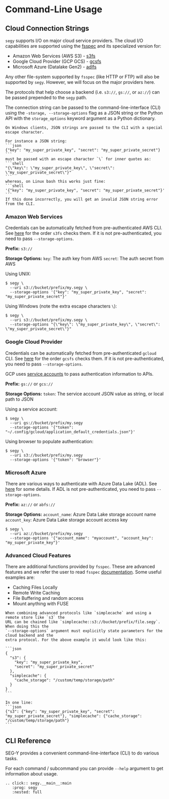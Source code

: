# Command-Line Usage

## Cloud Connection Strings

`segy` supports I/O on major cloud service providers. The cloud I/O capabilities are
supported using the [fsspec](https://filesystem-spec.readthedocs.io/) and its specialized
version for:

- Amazon Web Services (AWS S3) - [s3fs](https://s3fs.readthedocs.io)
- Google Cloud Provider (GCP GCS) - [gcsfs](https://gcsfs.readthedocs.io)
- Microsoft Azure (Datalake Gen2) - [adlfs](https://github.com/fsspec/adlfs)

Any other file-system supported by `fsspec` (like HTTP or FTP) will also be supported
by `segy`. However, we will focus on the major providers here.

The protocols that help choose a backend (i.e. `s3://`, `gs://`, or `az://`) can be passed
prepended to the `segy` path.

The connection string can be passed to the command-line-interface (CLI) using the
`-storage, --storage-options` flag as a JSON string or the Python API with the `storage_options`
keyword argument as a Python dictionary.

````{warning}
On Windows clients, JSON strings are passed to the CLI with a special escape character.

For instance a JSON string:
```json
{"key": "my_super_private_key", "secret": "my_super_private_secret"}
```
must be passed with an escape character `\` for inner quotes as:
```shell
"{\"key\": \"my_super_private_key\", \"secret\": \"my_super_private_secret\"}"
```
whereas, on Linux bash this works just fine:
```shell
'{"key": "my_super_private_key", "secret": "my_super_private_secret"}'
```
If this done incorrectly, you will get an invalid JSON string error from the CLI.
````

### Amazon Web Services

Credentials can be automatically fetched from pre-authenticated AWS CLI.
See [here](https://s3fs.readthedocs.io/en/latest/index.html#credentials) for the order `s3fs`
checks them. If it is not pre-authenticated, you need to pass `--storage-options`.

**Prefix:**
`s3://`

**Storage Options:**
`key`: The auth key from AWS
`secret`: The auth secret from AWS

Using UNIX:

```shell
$ segy \
  --uri s3://bucket/prefix/my.segy \
  --storage-options '{"key": "my_super_private_key", "secret": "my_super_private_secret"}'
```

Using Windows (note the extra escape characters `\`):

```shell
$ segy \
  --uri s3://bucket/prefix/my.segy \
  --storage-options "{\"key\": \"my_super_private_key\", \"secret\": \"my_super_private_secret\"}"
```

### Google Cloud Provider

Credentials can be automatically fetched from pre-authenticated `gcloud` CLI.
See [here](https://gcsfs.readthedocs.io/en/latest/#credentials) for the order `gcsfs`
checks them. If it is not pre-authenticated, you need to pass `--storage-options`.

GCP uses [service accounts](https://cloud.google.com/iam/docs/service-accounts) to pass
authentication information to APIs.

**Prefix:**
`gs://` or `gcs://`

**Storage Options:**
`token`: The service account JSON value as string, or local path to JSON

Using a service account:

```shell
$ segy \
  --uri gs://bucket/prefix/my.segy
  --storage-options '{"token": "~/.config/gcloud/application_default_credentials.json"}'
```

Using browser to populate authentication:

```shell
$ segy \
  --uri s3://bucket/prefix/my.segy
  --storage-options '{"token": "browser"}'
```

### Microsoft Azure

There are various ways to authenticate with Azure Data Lake (ADL).
See [here](https://github.com/fsspec/adlfs#details) for some details.
If ADL is not pre-authenticated, you need to pass `--storage-options`.

**Prefix:**
`az://` or `abfs://`

**Storage Options:**
`account_name`: Azure Data Lake storage account name
`account_key`: Azure Data Lake storage account access key

```shell
$ segy \
  --uri az://bucket/prefix/my.segy
  --storage-options '{"account_name": "myaccount", "account_key": "my_super_private_key"}'
```

### Advanced Cloud Features

There are additional functions provided by `fsspec`. These are advanced features and we refer
the user to read `fsspec` [documentation](https://filesystem-spec.readthedocs.io/en/latest/features.html).
Some useful examples are:

- Caching Files Locally
- Remote Write Caching
- File Buffering and random access
- Mount anything with FUSE

````{note}
When combining advanced protocols like `simplecache` and using a remote store like `s3` the
URL can be chained like `simplecache::s3://bucket/prefix/file.segy`. When doing this the
`--storage-options` argument must explicitly state parameters for the cloud backend and the
extra protocol. For the above example it would look like this:

```json
{
  "s3": {
    "key": "my_super_private_key",
    "secret": "my_super_private_secret"
  },
  "simplecache": {
    "cache_storage": "/custom/temp/storage/path"
  }
}
```

In one line:
```json
{"s3": {"key": "my_super_private_key", "secret": "my_super_private_secret"}, "simplecache": {"cache_storage": "/custom/temp/storage/path"}
```
````

## CLI Reference

SEG-Y provides a convenient command-line-interface (CLI) to do
various tasks.

For each command / subcommand you can provide `--help` argument to
get information about usage.

```{eval-rst}
.. click:: segy.__main__:main
   :prog: segy
   :nested: full
```
